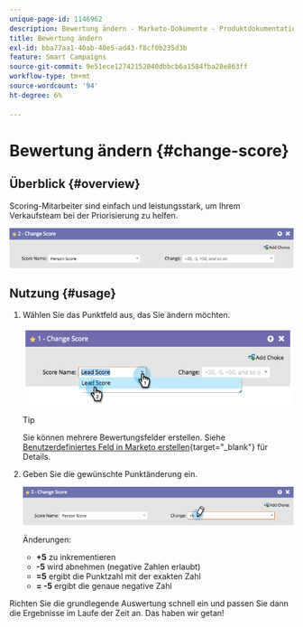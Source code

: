 ```yaml
---
unique-page-id: 1146962
description: Bewertung ändern - Marketo-Dokumente - Produktdokumentation
title: Bewertung ändern
exl-id: bba77aa1-40ab-40e5-ad43-f8cf0b235d3b
feature: Smart Campaigns
source-git-commit: 9e51ece12742152040dbbcb6a1584fba28e863ff
workflow-type: tm+mt
source-wordcount: '94'
ht-degree: 6%

---
```


# Bewertung ändern {#change-score}

## Überblick {#overview}

Scoring-Mitarbeiter sind einfach und leistungsstark, um Ihrem Verkaufsteam bei der Priorisierung zu helfen.

![](assets/flowstep-changescore.png)

## Nutzung {#usage}

1. Wählen Sie das Punktfeld aus, das Sie ändern möchten.

   ![](assets/image2014-9-22-11-3a7-3a31.png)

   >[!TIP]
   >
   >Sie können mehrere Bewertungsfelder erstellen. Siehe [Benutzerdefiniertes Feld in Marketo erstellen](/help/marketo/product-docs/administration/field-management/create-a-custom-field-in-marketo.md){target="_blank"} für Details.

1. Geben Sie die gewünschte Punktänderung ein.

   ![](assets/flowstep-changescoretype.png)

   Änderungen:

   * **+5** zu inkrementieren
   * **-5** wird abnehmen (negative Zahlen erlaubt)
   * **=5** ergibt die Punktzahl mit der exakten Zahl
   * **= -5** ergibt die genaue negative Zahl

Richten Sie die grundlegende Auswertung schnell ein und passen Sie dann die Ergebnisse im Laufe der Zeit an. Das haben wir getan!
